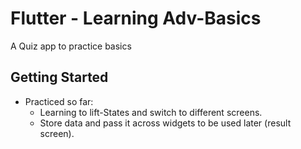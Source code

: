 # Flutter - Learning Adv-Basics

A Quiz app to practice basics

## Getting Started

* Practiced so far:
  *  Learning to lift-States and switch to different screens.
  *  Store data and pass it across widgets to be used later (result screen).
